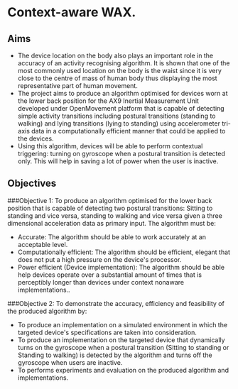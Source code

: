 # Context-aware WAX.
## Aims
* The device location on the body also plays an important role in the accuracy of an activity
recognising algorithm. It is shown that one of the most commonly used location on the body is the
waist since it is very close to the centre of mass of human body thus displaying the most
representative part of human movement.
* The project aims to produce an algorithm optimised for devices worn at the lower back
position for the AX9 Inertial Measurement Unit developed under OpenMovement platform that is
capable of detecting simple activity transitions including postural transitions (standing to walking)
and lying transitions (lying to standing) using accelerometer tri-axis data in a computationally
efficient manner that could be applied to the devices.
* Using this algorithm, devices will be able to perform contextual triggering: turning on
gyroscope when a postural transition is detected only. This will help in saving a lot of power when
the user is inactive.

## Objectives
###Objective 1:
To produce an algorithm optimised for the lower back position that is capable of detecting
two postural transitions: Sitting to standing and vice versa, standing to walking and vice versa
given a three dimensional acceleration data as primary input. The algorithm must be:
* Accurate: The algorithm should be able to work accurately at an acceptable level.
* Computationally efficient: The algorithm should be efficient, elegant that does not put
a high pressure on the device's processor.
* Power efficient (Device implementation): The algorithm should be able help devices
operate over a substantial amount of times that is perceptibly longer than devices under context nonaware implementations..

###Objective 2:
To demonstrate the accuracy, efficiency and feasibility of the produced algorithm by:
* To produce an implementation on a simulated environment in which the targeted
device's specifications are taken into consideration.
* To produce an implementation on the targeted device that dynamically turns on the
gyroscope when a postural transition (Sitting to standing or Standing to walking) is detected by the
algorithm and turns off the gyroscope when users are inactive.
* To performs experiments and evaluation on the produced algorithm and
implementations.
